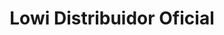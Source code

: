 ---
title: "Lowi Distribuidor Oficial"
url: /granada/lowi-distribuidor-oficial/
shop: teléfono móvil
---